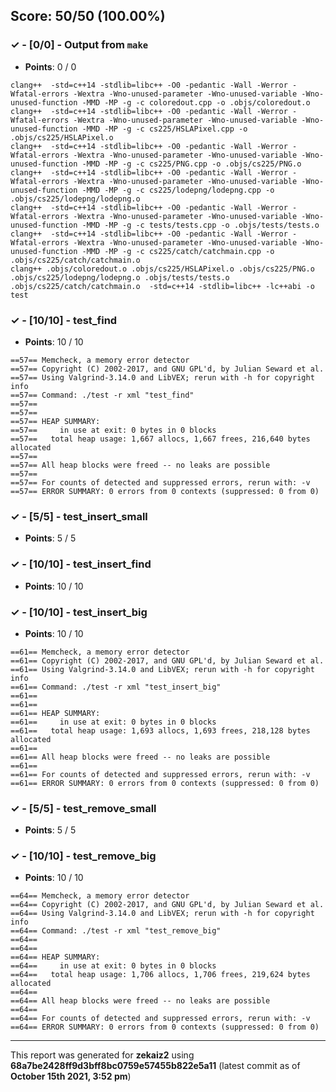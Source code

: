 


## Score: 50/50 (100.00%)


### ✓ - [0/0] - Output from `make`

- **Points**: 0 / 0


```
clang++  -std=c++14 -stdlib=libc++ -O0 -pedantic -Wall -Werror -Wfatal-errors -Wextra -Wno-unused-parameter -Wno-unused-variable -Wno-unused-function -MMD -MP -g -c coloredout.cpp -o .objs/coloredout.o
clang++  -std=c++14 -stdlib=libc++ -O0 -pedantic -Wall -Werror -Wfatal-errors -Wextra -Wno-unused-parameter -Wno-unused-variable -Wno-unused-function -MMD -MP -g -c cs225/HSLAPixel.cpp -o .objs/cs225/HSLAPixel.o
clang++  -std=c++14 -stdlib=libc++ -O0 -pedantic -Wall -Werror -Wfatal-errors -Wextra -Wno-unused-parameter -Wno-unused-variable -Wno-unused-function -MMD -MP -g -c cs225/PNG.cpp -o .objs/cs225/PNG.o
clang++  -std=c++14 -stdlib=libc++ -O0 -pedantic -Wall -Werror -Wfatal-errors -Wextra -Wno-unused-parameter -Wno-unused-variable -Wno-unused-function -MMD -MP -g -c cs225/lodepng/lodepng.cpp -o .objs/cs225/lodepng/lodepng.o
clang++  -std=c++14 -stdlib=libc++ -O0 -pedantic -Wall -Werror -Wfatal-errors -Wextra -Wno-unused-parameter -Wno-unused-variable -Wno-unused-function -MMD -MP -g -c tests/tests.cpp -o .objs/tests/tests.o
clang++  -std=c++14 -stdlib=libc++ -O0 -pedantic -Wall -Werror -Wfatal-errors -Wextra -Wno-unused-parameter -Wno-unused-variable -Wno-unused-function -MMD -MP -g -c cs225/catch/catchmain.cpp -o .objs/cs225/catch/catchmain.o
clang++ .objs/coloredout.o .objs/cs225/HSLAPixel.o .objs/cs225/PNG.o .objs/cs225/lodepng/lodepng.o .objs/tests/tests.o .objs/cs225/catch/catchmain.o  -std=c++14 -stdlib=libc++ -lc++abi -o test

```


### ✓ - [10/10] - test_find

- **Points**: 10 / 10

```
==57== Memcheck, a memory error detector
==57== Copyright (C) 2002-2017, and GNU GPL'd, by Julian Seward et al.
==57== Using Valgrind-3.14.0 and LibVEX; rerun with -h for copyright info
==57== Command: ./test -r xml "test_find"
==57== 
==57== 
==57== HEAP SUMMARY:
==57==     in use at exit: 0 bytes in 0 blocks
==57==   total heap usage: 1,667 allocs, 1,667 frees, 216,640 bytes allocated
==57== 
==57== All heap blocks were freed -- no leaks are possible
==57== 
==57== For counts of detected and suppressed errors, rerun with: -v
==57== ERROR SUMMARY: 0 errors from 0 contexts (suppressed: 0 from 0)

```



### ✓ - [5/5] - test_insert_small

- **Points**: 5 / 5





### ✓ - [10/10] - test_insert_find

- **Points**: 10 / 10





### ✓ - [10/10] - test_insert_big

- **Points**: 10 / 10

```
==61== Memcheck, a memory error detector
==61== Copyright (C) 2002-2017, and GNU GPL'd, by Julian Seward et al.
==61== Using Valgrind-3.14.0 and LibVEX; rerun with -h for copyright info
==61== Command: ./test -r xml "test_insert_big"
==61== 
==61== 
==61== HEAP SUMMARY:
==61==     in use at exit: 0 bytes in 0 blocks
==61==   total heap usage: 1,693 allocs, 1,693 frees, 218,128 bytes allocated
==61== 
==61== All heap blocks were freed -- no leaks are possible
==61== 
==61== For counts of detected and suppressed errors, rerun with: -v
==61== ERROR SUMMARY: 0 errors from 0 contexts (suppressed: 0 from 0)

```



### ✓ - [5/5] - test_remove_small

- **Points**: 5 / 5





### ✓ - [10/10] - test_remove_big

- **Points**: 10 / 10

```
==64== Memcheck, a memory error detector
==64== Copyright (C) 2002-2017, and GNU GPL'd, by Julian Seward et al.
==64== Using Valgrind-3.14.0 and LibVEX; rerun with -h for copyright info
==64== Command: ./test -r xml "test_remove_big"
==64== 
==64== 
==64== HEAP SUMMARY:
==64==     in use at exit: 0 bytes in 0 blocks
==64==   total heap usage: 1,706 allocs, 1,706 frees, 219,624 bytes allocated
==64== 
==64== All heap blocks were freed -- no leaks are possible
==64== 
==64== For counts of detected and suppressed errors, rerun with: -v
==64== ERROR SUMMARY: 0 errors from 0 contexts (suppressed: 0 from 0)

```



---

This report was generated for **zekaiz2** using **68a7be2428ff9d3bff8bc0759e57455b822e5a11** (latest commit as of **October 15th 2021, 3:52 pm**)
